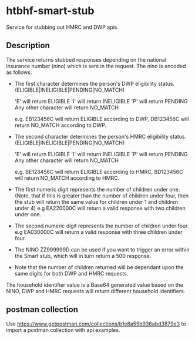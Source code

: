 # htbhf-smart-stub
Service for stubbing out HMRC and DWP apis.

## Description
The service returns stubbed responses depending on the national insurance number (nino) which is sent in the request.
The nino is encoded as follows:

* The first character determines the person's DWP eligibility status. (ELIGIBLE|INELIGIBLE|PENDING|NO_MATCH)

  'E' will return ELIGIBLE
  'I' will return INELIGIBLE
  'P' will return PENDING
  Any other character will return NO_MATCH

  e.g. EB123456C will return ELIGIBLE according to DWP, 
       DB123456C will return NO_MATCH according to DWP.
       
* The second character determines the person's HMRC eligibility status. (ELIGIBLE|INELIGIBLE|PENDING|NO_MATCH)

  'E' will return ELIGIBLE
  'I' will return INELIGIBLE
  'P' will return PENDING
  Any other character will return NO_MATCH

  e.g. BE123456C will return ELIGIBLE according to HMRC, 
       BD123456C will return NO_MATCH according to HMRC.
    
* The first numeric digit represents the number of children under one. (Note, that if this is greater than the number of children under four, 
then the stub will return the same value for children under 1 and children under 4)
  e.g EA220000C will return a valid response with two children under one.
  
* The second numeric digit represents the number of children under four.
  e.g EA030000C will return a valid response with three children under four.
  
* The NINO ZZ999999D can be used if you want to trigger an error within the Smart stub, which will in turn return a 500 response.

* Note that the number of children returned will be dependant upon the same digits for both DWP and HMRC requests.

The household identifier value is a Base64 generated value based on the NINO, DWP and HMRC requests will return different household identifiers.

## postman collection
Use https://www.getpostman.com/collections/b1e8a55b936abd3879e3 to import a postman collection with api examples.
